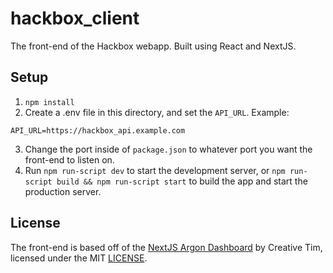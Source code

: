 # hackbox_client
The front-end of the Hackbox webapp.
Built using React and NextJS.

## Setup
1. `npm install`
2. Create a .env file in this directory, and set the `API_URL`.
Example:
```
API_URL=https://hackbox_api.example.com
```
3. Change the port inside of `package.json` to whatever port you want the front-end to listen on.
4. Run `npm run-script dev` to start the development server, or `npm run-script build && npm run-script start` to build the app and start the production server.

## License
The front-end is based off of the [NextJS Argon Dashboard](https://www.creative-tim.com/product/nextjs-argon-dashboard) by Creative Tim, licensed under the MIT [LICENSE](LICENSE).
